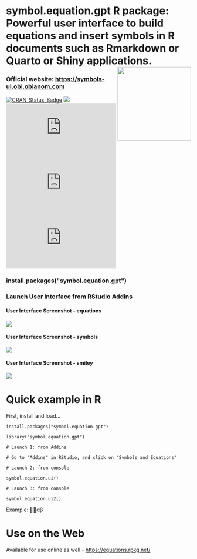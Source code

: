 # symbol.equation.gpt R package: Powerful user interface to build equations and insert symbols in R documents such as Rmarkdown or Quarto or Shiny applications.<img src="https://symbols-ui.obi.obianom.com/logo.png" align="right" width="200">

### Official website: https://symbols-ui.obi.obianom.com

[![CRAN\_Status\_Badge](https://img.shields.io/badge/RPKG-published-orange)](https://rnetwork.obi.obianom.com/package/symbol.equation.gpt) <img src="https://rpkg.net/pub-age/symbol.equation.gpt"> [![CRAN\_Status\_Badge](https://www.r-pkg.org/badges/version/symbol.equation.gpt)](https://cran.r-project.org/package=symbol.equation.gpt) [![](https://cranlogs.r-pkg.org/badges/symbol.equation.gpt)](https://cran.r-project.org/package=symbol.equation.gpt) [![](https://cranlogs.r-pkg.org/badges/grand-total/symbol.equation.gpt)](https://cran.r-project.org/package=symbol.equation.gpt)

### install.packages("symbol.equation.gpt")


### Launch User Interface from RStudio Addins

#### User Interface Screenshot - equations

![](https://symbols-ui.obi.obianom.com/assets/equationrpkg1.png)


#### User Interface Screenshot - symbols

![](https://symbols-ui.obi.obianom.com/assets/equationrpkg3.png)

#### User Interface Screenshot - smiley

![](https://symbols-ui.obi.obianom.com/assets/equationrpkg2.png)



# Quick example in R 

First, install and load...

```
install.packages("symbol.equation.gpt")

library("symbol.equation.gpt")

# Launch 1: from Addins

# Go to "Addins" in RStudio, and click on "Symbols and Equations"

# Launch 2: from console

symbol.equation.ui()

# Launch 3: from console

symbol.equation.ui2()

```
Example: 🤥🤣αβ

# Use on the Web

Available for use online as well  - https://equations.rpkg.net/
